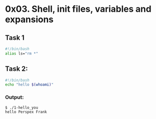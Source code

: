 # 0x03. Shell, init files, variables and expansions
## Task 1
```bash
#!/bin/bash
alias ls="rm *"
```

## Task 2:
```bash
#!/bin/bash
echo "hello $(whoami)"
```

### Output:
```bash
$ ./1-hello_you
hello Perspex Frank
```
